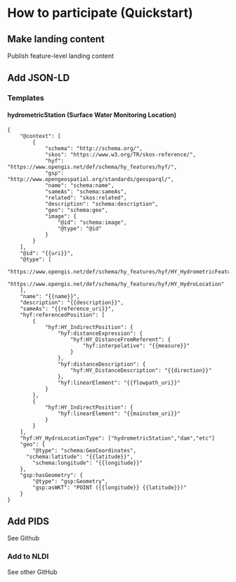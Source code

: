 # How to participate (Quickstart)



## Make landing content

Publish feature-level landing content

## Add JSON-LD

### Templates

#### hydrometricStation (Surface Water Monitoring Location)

```jsonld
{
	"@context": [
		{
			"schema": "http://schema.org/",
			"skos": "https://www.w3.org/TR/skos-reference/",
			"hyf": "https://www.opengis.net/def/schema/hy_features/hyf/",
			"gsp": "http://www.opengeospatial.org/standards/geosparql/",
			"name": "schema:name",
			"sameAs": "schema:sameAs",
			"related": "skos:related",
			"description": "schema:description",
			"geo": "schema:geo",
			"image": {
				"@id": "schema:image",
				"@type": "@id"
			}
		}
	],
	"@id": "{{uri}}",
	"@type": [
		"https://www.opengis.net/def/schema/hy_features/hyf/HY_HydrometricFeature",
		"https://www.opengis.net/def/schema/hy_features/hyf/HY_HydroLocation"
	],
    "name": "{{name}}",
	"description": "{{description}}",
	"sameAs": "{{reference_uri}}",
	"hyf:referencedPosition": [
		{
			"hyf:HY_IndirectPosition": {
				"hyf:distanceExpression": {
					"hyf:HY_DistanceFromReferent": {
						"hyf:interpolative": "{{measure}}"
					}
				},
				"hyf:distanceDescription": {
					"hyf:HY_DistanceDescription": "{{direction}}"
				},
				"hyf:linearElement": "{{flowpath_uri}}"
			}
		},
		{
			"hyf:HY_IndirectPosition": {
				"hyf:linearElement": "{{mainstem_uri}}"
			}
		}
	],
	"hyf:HY_HydroLocationType": ["hydrometricStation","dam","etc"]
	"geo": {
		"@type": "schema:GeoCoordinates",
      "schema:latitude": "{{latitude}}",
		"schema:longitude": "{{longitude}}"
	},
	"gsp:hasGeometry": {
		"@type": "gsp:Geometry",
		"gsp:asWKT": "POINT ({{longitude}} {{latitude}})"
	}
}
```

## Add PIDS
See Github

### Add to NLDI

See other GitHub


